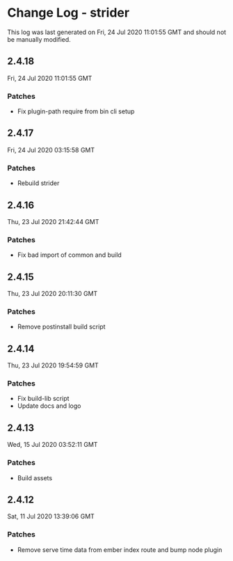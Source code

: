 # Change Log - strider

This log was last generated on Fri, 24 Jul 2020 11:01:55 GMT and should not be manually modified.

## 2.4.18
Fri, 24 Jul 2020 11:01:55 GMT

### Patches

- Fix plugin-path require from bin cli setup

## 2.4.17
Fri, 24 Jul 2020 03:15:58 GMT

### Patches

- Rebuild strider

## 2.4.16
Thu, 23 Jul 2020 21:42:44 GMT

### Patches

- Fix bad import of common and build

## 2.4.15
Thu, 23 Jul 2020 20:11:30 GMT

### Patches

- Remove postinstall build script

## 2.4.14
Thu, 23 Jul 2020 19:54:59 GMT

### Patches

- Fix build-lib script
- Update docs and logo

## 2.4.13
Wed, 15 Jul 2020 03:52:11 GMT

### Patches

- Build assets

## 2.4.12
Sat, 11 Jul 2020 13:39:06 GMT

### Patches

- Remove serve time data from ember index route and bump node plugin

